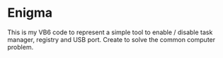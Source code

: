 Enigma
==============

This is my VB6 code to represent a simple tool to enable / disable task manager, registry and USB port. Create to solve the common computer problem.



